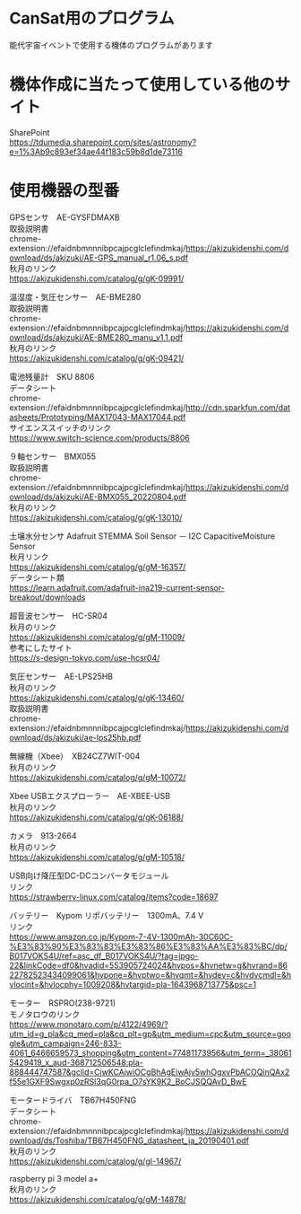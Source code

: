 # CanSat用のプログラム

能代宇宙イベントで使用する機体のプログラムがあります<br>

# 機体作成に当たって使用している他のサイト

SharePoint<br>
https://tdumedia.sharepoint.com/sites/astronomy?e=1%3Ab9c893ef34ae44f183c59b8d1de73116<br>

# 使用機器の型番

GPSセンサ　AE-GYSFDMAXB<br>
取扱説明書<br>
chrome-extension://efaidnbmnnnibpcajpcglclefindmkaj/https://akizukidenshi.com/download/ds/akizuki/AE-GPS_manual_r1.06_s.pdf<br>
秋月のリンク<br>
https://akizukidenshi.com/catalog/g/gK-09991/<br>

温湿度・気圧センサー　AE-BME280<br>
取扱説明書<br>
chrome-extension://efaidnbmnnnibpcajpcglclefindmkaj/https://akizukidenshi.com/download/ds/akizuki/AE-BME280_manu_v1.1.pdf<br>
秋月のリンク<br>
https://akizukidenshi.com/catalog/g/gK-09421/<br>

電池残量計　SKU 8806<br>
データシート<br>
chrome-extension://efaidnbmnnnibpcajpcglclefindmkaj/http://cdn.sparkfun.com/datasheets/Prototyping/MAX17043-MAX17044.pdf<br>
サイエンススイッチのリンク<br>
https://www.switch-science.com/products/8806<br>

９軸センサー　BMX055 <br>
取扱説明書<br>
chrome-extension://efaidnbmnnnibpcajpcglclefindmkaj/https://akizukidenshi.com/download/ds/akizuki/AE-BMX055_20220804.pdf<br>
秋月のリンク<br>
https://akizukidenshi.com/catalog/g/gK-13010/<br>

土壌水分センサ Adafruit STEMMA Soil Sensor － I2C CapacitiveMoisture Sensor <br>
秋月リンク<br>
https://akizukidenshi.com/catalog/g/gM-16357/<br>
データシート類<br>
https://learn.adafruit.com/adafruit-ina219-current-sensor-breakout/downloads<br>

超音波センサー　HC-SR04<br>
秋月のリンク<br>
https://akizukidenshi.com/catalog/g/gM-11009/<br>
参考にしたサイト<br>
https://s-design-tokyo.com/use-hcsr04/<br>

気圧センサー　AE-LPS25HB<br>
秋月のリンク<br>
https://akizukidenshi.com/catalog/g/gK-13460/<br>
取扱説明書<br>
chrome-extension://efaidnbmnnnibpcajpcglclefindmkaj/https://akizukidenshi.com/download/ds/akizuki/ae-lps25hb.pdf<br>


無線機（Xbee）　XB24CZ7WIT-004<br>
秋月のリンク<br>
https://akizukidenshi.com/catalog/g/gM-10072/<br>

Xbee USBエクスプローラー　AE-XBEE-USB<br>
秋月のリンク<br>
https://akizukidenshi.com/catalog/g/gK-06188/<br>

カメラ　913-2664<br>
秋月のリンク<br>
https://akizukidenshi.com/catalog/g/gM-10518/<br>

USB向け降圧型DC-DCコンバータモジュール <br>
リンク<br>
https://strawberry-linux.com/catalog/items?code=18697<br>

バッテリー　Kypom リポバッテリー　1300mA、7.4 V<br>
リンク<br>
https://www.amazon.co.jp/Kypom-7-4V-1300mAh-30C60C-%E3%83%90%E3%83%83%E3%83%86%E3%83%AA%E3%83%BC/dp/B017VOKS4U/ref=asc_df_B017VOKS4U/?tag=jpgo-22&linkCode=df0&hvadid=553905724024&hvpos=&hvnetw=g&hvrand=8622782523434099061&hvpone=&hvptwo=&hvqmt=&hvdev=c&hvdvcmdl=&hvlocint=&hvlocphy=1009208&hvtargid=pla-1643968713775&psc=1<br>

モーター　RSPRO(238-9721)<br>
モノタロウのリンク<br>
https://www.monotaro.com/p/4122/4969/?utm_id=g_pla&cq_med=pla&cq_plt=gp&utm_medium=cpc&utm_source=google&utm_campaign=246-833-4061_6466659573_shopping&utm_content=77481173956&utm_term=_380615429419_x_aud-368712506548:pla-888444747587&gclid=CjwKCAjwiOCgBhAgEiwAjv5whOgxvPbACOQinQAx2f55e1GXF9Swgxp0zRSl3qG0rpa_O7sYK9K2_BoCJSQQAvD_BwE<br>

モータードライバ　TB67H450FNG<br>
データシート<br>
chrome-extension://efaidnbmnnnibpcajpcglclefindmkaj/https://akizukidenshi.com/download/ds/Toshiba/TB67H450FNG_datasheet_ja_20190401.pdf<br>
秋月のリンク<br>
https://akizukidenshi.com/catalog/g/gI-14967/<br>

raspberry pi 3 model a+<br>
秋月のリンク<br>
https://akizukidenshi.com/catalog/g/gM-14878/<br>






